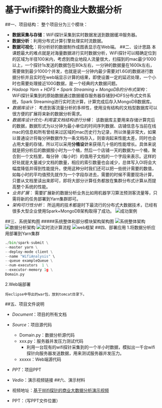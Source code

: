 基于wifi探针的商业大数据分析
================

##一、项目结构：
整个项目分为三个模块：
* **数据采集与存储**：WiFi探针采集到实时数据发送到数据缓冲服务器。
* **数据分析**：利用分布式计算引擎处理实时流数据。
* **数据可视化**：将分析好的数据制作成图表显示在Web端。
##二、设计思路
本课题最大的难点就是对海量数据进行实时数据分析，WiFi探针可以精确定位到的区域为半径100米内，考虑到商业地段人流量很大，扫描到的mac最少1000以上，一个探针1s发送的数据包在80k左右，一分钟的数据量在1600k左右，需要做到最少1000个并发，也就是说一分钟内最少需要对1.6G的数据进行数据分析并且实时在web端显示计算的结果，即使设置一定的延迟处理，一个小时也需要处理接近100G数据，是一个经典的大数据问题。
* *Hadoop Yarn + HDFS + Spark Streaming + MongoDB的分布式架构*：
WiFi探针采集到的原始数据通过数据缓存服务器存储到HDFS分布式文件系统，Spark Streaming进行实时流计算，计算完成后存入MongoDB数据库。
* *数据库设计*：
考虑到客流量分析的多样性，使用没有结构的文档型数据库可以很方便的扩展将来新的数据分析需求。
* *数据库设计优化-利用富文档结构进行分桶*：
该数据库主要用来存储计算完后的数据，数据形式为以分钟为最小单位的时间序列数据、店铺信息与当前在线mac的信息和所有曾经来过区域的mac历史行为记录，所以体量非常大，如果以普通设计将每分钟数据作为一条文档存入，则查询起来性能太差，同时也会占用大量的存储，所以可以采用**分桶设计**来获得几十倍的性能增长。具体来说就是把分析后的数据按小时为一个桶，然后一个店铺一天的数据为一个桶，聚合到一个文档里，每分钟（每小时）的值用子文档的一个字段来表示。这样的好处就是大量减少文档的数量，相应的索引数量也会减少，总体写入OI将会大幅度降低并得到性能提升。使用这种分时我们还可以把一些统计需要的数值，如每小时的平均值预先就作为一个字段存进去，需要的时候不需要现场计算，只要从文档里读出来即可，即将大部分计算任务都放在集群分布式计算从而提高整个系统的性能。
* *业务扩展*：
需要扩展新的数据分析业务比如用机器学习算法预测客流量等，只需将新的任务部署到Yarn集群即可。
* *架构可行性分析*：
所运用的技术都是时下最流行的分布式大数据技术，已经有很多大型企业使用Spark+MongoDB架构取得了成功。
![成功案例](http://opkumgn53.bkt.clouddn.com/spark%E6%88%90%E5%8A%9F%E6%A1%88%E4%BE%8B.png)


##三、系统架构图
#####系统整体和部分模块架构架构图
![系统整体架构](http://opkumgn53.bkt.clouddn.com/wifiAnalysis.png)
![数据分析架构](http://opkumgn53.bkt.clouddn.com/%E6%95%B0%E6%8D%AE%E5%88%86%E6%9E%90%E6%9E%B6%E6%9E%84.png)
![实时流计算流程](http://opkumgn53.bkt.clouddn.com/Streaming%E6%9E%B6%E6%9E%843.png)
![web框架](http://opkumgn53.bkt.clouddn.com/web%E7%B3%BB%E7%BB%9F%E6%A1%86%E6%9E%B6.png)
##四、部署应用
1.将数据分析应用部署到Yarn集群

```python
./bin/spark-submit \
--master yarn \
--deploy-mode client \
--name "WifiAnalysis" \
--queue exampleQueue \
--num-executors  1 \
--executor-memory 1g \
Domain.py
```
2.Web端部署

    将eclipse中导出的war包，放到tomcat目录下。

##五、项目文件说明
* *Document*：项目的所有文档
* *Source*：项目源代码
    * Domain.py：数据分析源代码
    * xxx.py：服务器并发压力测试代码
        * 利用一台现有的wifi探针采集到的一个半小时数据，模拟出一千台wifi探针向服务器发送数据，用来测试服务器并发压力。
    * xxxxx：Web端源代码
* *PPT*：项目PPT
* *Vedio*：演示视频链接
##六、演示材料
* 视频地址：[基于Wifi探针的商业大数据分析演示视频](https://segmentfault.com/markdown#)
* PPT：（写PPT文件位置）


  [1]: http://opkumgn53.bkt.clouddn.com/web%E7%B3%BB%E7%BB%9F%E6%A1%86%E6%9E%B6.png